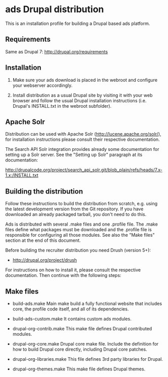ads Drupal distribution
===

This is an installation profile for building a Drupal based ads platform.

Requirements
------------

Same as Drupal 7: http://drupal.org/requirements

Installation
------------

1. Make sure your ads download is placed in the webroot and configure
   your webserver accordingly.

2. Install distribution as a usual Drupal site by visiting it with your web
   browser and follow the usual Drupal installation instructions (i.e. Drupal's
   INSTALL.txt in the webroot subfolder).

Apache Solr
-----------

Distribution can be used with Apache Solr (http://lucene.apache.org/solr/), for
installation instructions please consult their respective documentation.

The Search API Solr integration provides already some documentation for setting
up a Solr server. See the "Setting up Solr" paragraph at its documentation:

  http://drupalcode.org/project/search_api_solr.git/blob_plain/refs/heads/7.x-1.x:/INSTALL.txt

Building the distribution
-------------------------

Follow these instructions to build the distribution from scratch, e.g. using the
latest development version from the Git repository. If you have downloaded an
already packaged tarball, you don't need to do this.

Ads is distributed with several .make files and one .profile file. The
.make files define what packages must be downloaded and the .profile file is
responsible for configuring all those modules. See also the "Make files" section
at the end of this document.

Before building the recruiter distribution you need Drush (version 5+):

 * http://drupal.org/project/drush

For instructions on how to install it, please consult the respective
documentation. Then continue with the following steps:

Make files
----------
* build-ads.make
  Main make build a fully functional website that includes core, the profile code itself, and all of its dependencies.

* build-ads-custom.make
  It contains custom ads modules.

* drupal-org-contrib.make
  This make file defines Drupal contributed modules.

* drupal-org-core.make
  Drupal core make file.
  Include the definition for how to build Drupal core directly, including Drupal core patches.

* drupal-org-libraries.make
  This file defines 3rd party libraries for Drupal.

* drupal-org-themes.make
  This make file defines Drupal themes.
